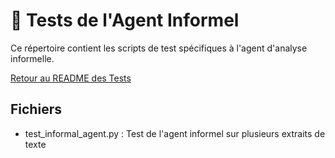 # 🧐 Tests de l'Agent Informel

Ce répertoire contient les scripts de test spécifiques à l'agent d'analyse informelle.

[Retour au README des Tests](../README.md)

## Fichiers

- test_informal_agent.py : Test de l'agent informel sur plusieurs extraits de texte
